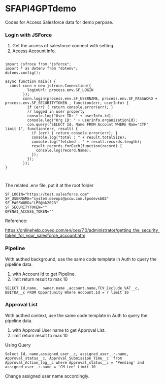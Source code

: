 # SFAPI4GPTdemo

Codes for Access Salesforce data for demo perpose. 

### Login with JSForce
1. Get the access of salesforce connect with setting. 
2. Access Account info. 

```

import jsfroce from "jsforce";
import * as dotenv from "dotenv";
dotenv.config();

async function main() {
  const conn = new jsfroce.Connection({
          loginUrl: process.env.SF_LOGIN
        });
        conn.login(process.env.SF_USERNAME, process.env.SF_PASSWORD + process.env.SF_SECURITYTOKEN , function(err, userInfo) {
          if (err) { return console.error(err); }
          // logged in user property
          console.log("User ID: " + userInfo.id);
          console.log("Org ID: " + userInfo.organizationId);
          con.query("SELECT Id, Name FROM Account WHERE Nam='CTF' limit 1", function(err, result) {
            if (err) { return console.error(err); }
            console.log("total : " + result.totalSize);
            console.log("fetched : " + result.records.length);
            result.records.forEach(function(record) {
              console.log(record.Name);
            });
          });
        });
}
  


```


The related .env file, put it at the root folder

```
SF_LOGIN="https://test.salesforce.com"
SF_USERNAME="system.devops@pccw.com.lpsdevsb02"
SF_PASSWORD="LPS@hk2023"
SF_SECURITYTOKEN=""
OPENAI_ACCESS_TOKEN=""
```



Reference: 

https://onlinehelp.coveo.com/en/ces/7.0/administrator/getting_the_security_token_for_your_salesforce_account.htm


### Pipeline 

With authed background, use the same code template in Auth to query the pipeline data.
1. with Account Id to get Pipeline. 
2. limit return result to max 10




```
SELECT Id,name,  owner.name ,account.name,TCV_Exclude_VAT__c, EBITDA__c FROM Opportunity Where Account.Id = ? limit 10
```


### Approval List

With authed context, use the same code template in Auth to query the pipeline data.
1. with Approval User name to get Approval List. 
2. limit return result to max 10


Using Query 
```
Select Id, name,assigned_user__c, assigned_user__r.name, Approval_status__c, Approval_Submission_Time__c  from Approval_Action_log__c where Approval_status__c = 'Pending' and  assigned_user__r.name = 'CM Lee' Limit 10 

```

Change assigned user name accordingly.

